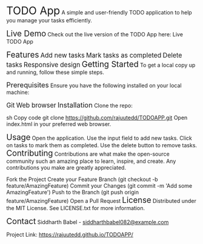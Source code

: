 <span style="font-size: 2em;">TODO App</span>
A simple and user-friendly TODO application to help you manage your tasks efficiently.

<span style="font-size: 1.5em;">Live Demo</span>
Check out the live version of the TODO App here: Live TODO App

<span style="font-size: 1.5em;">Features</span>
<span style="font-size: 1.2em;">Add new tasks</span>
<span style="font-size: 1.2em;">Mark tasks as completed</span>
<span style="font-size: 1.2em;">Delete tasks</span>
<span style="font-size: 1.2em;">Responsive design</span>
<span style="font-size: 1.5em;">Getting Started</span>
To get a local copy up and running, follow these simple steps.

<span style="font-size: 1.3em;">Prerequisites</span>
Ensure you have the following installed on your local machine:

<span style="font-size: 1.2em;">Git</span>
<span style="font-size: 1.2em;">Web browser</span>
<span style="font-size: 1.3em;">Installation</span>
Clone the repo:

sh
Copy code
git clone https://github.com/rajuutedd/TODOAPP.git
Open index.html in your preferred web browser.

<span style="font-size: 1.5em;">Usage</span>
Open the application.
Use the input field to add new tasks.
Click on tasks to mark them as completed.
Use the delete button to remove tasks.
<span style="font-size: 1.5em;">Contributing</span>
Contributions are what make the open-source community such an amazing place to learn, inspire, and create. Any contributions you make are greatly appreciated.

Fork the Project
Create your Feature Branch (git checkout -b feature/AmazingFeature)
Commit your Changes (git commit -m 'Add some AmazingFeature')
Push to the Branch (git push origin feature/AmazingFeature)
Open a Pull Request
<span style="font-size: 1.5em;">License</span>
Distributed under the MIT License. See LICENSE.txt for more information.

<span style="font-size: 1.5em;">Contact</span>
Siddharth Babel - siddharthbabel082@example.com

Project Link: https://rajuutedd.github.io/TODOAPP/




